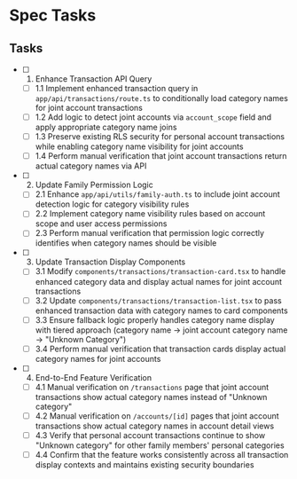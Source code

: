 # Spec Tasks

## Tasks

- [ ] 1. Enhance Transaction API Query
  - [ ] 1.1 Implement enhanced transaction query in `app/api/transactions/route.ts` to conditionally load category names for joint account transactions
  - [ ] 1.2 Add logic to detect joint accounts via `account_scope` field and apply appropriate category name joins
  - [ ] 1.3 Preserve existing RLS security for personal account transactions while enabling category name visibility for joint accounts
  - [ ] 1.4 Perform manual verification that joint account transactions return actual category names via API

- [ ] 2. Update Family Permission Logic
  - [ ] 2.1 Enhance `app/api/utils/family-auth.ts` to include joint account detection logic for category visibility rules
  - [ ] 2.2 Implement category name visibility rules based on account scope and user access permissions
  - [ ] 2.3 Perform manual verification that permission logic correctly identifies when category names should be visible

- [ ] 3. Update Transaction Display Components
  - [ ] 3.1 Modify `components/transactions/transaction-card.tsx` to handle enhanced category data and display actual names for joint account transactions
  - [ ] 3.2 Update `components/transactions/transaction-list.tsx` to pass enhanced transaction data with category names to card components
  - [ ] 3.3 Ensure fallback logic properly handles category name display with tiered approach (category name → joint account category name → "Unknown Category")
  - [ ] 3.4 Perform manual verification that transaction cards display actual category names for joint accounts

- [ ] 4. End-to-End Feature Verification
  - [ ] 4.1 Manual verification on `/transactions` page that joint account transactions show actual category names instead of "Unknown category"
  - [ ] 4.2 Manual verification on `/accounts/[id]` pages that joint account transactions show actual category names in account detail views
  - [ ] 4.3 Verify that personal account transactions continue to show "Unknown category" for other family members' personal categories
  - [ ] 4.4 Confirm that the feature works consistently across all transaction display contexts and maintains existing security boundaries